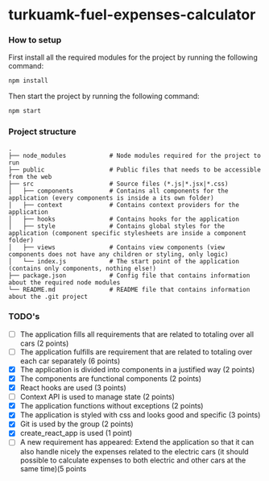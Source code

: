 # turkuamk-fuel-expenses-calculator

### How to setup

First install all the required modules for the project by running the following command:

```cmd
npm install
```

Then start the project by running the following command:

```cmd
npm start
```

### Project structure

    .
    ├── node_modules            # Node modules required for the project to run
    ├── public                  # Public files that needs to be accessible from the web
    ├── src                     # Source files (*.js|*.jsx|*.css)
    │   ├── components          # Contains all components for the application (every components is inside a its own folder)
    │   ├── context             # Contains context providers for the application
    │   ├── hooks               # Contains hooks for the application
    │   ├── style               # Contains global styles for the application (component specific stylesheets are inside a component folder)
    │   ├── views               # Contains view components (view components does not have any children or styling, only logic)
    │   └── index.js            # The start point of the application (contains only components, nothing else!)
    ├── package.json            # Config file that contains information about the required node modules
    └── README.md               # README file that contains information about the .git project

### TODO's

- [ ] The application fills all requirements that are related to totaling over all cars (2 points)
- [ ] The application fulfills are requirement that are related to totaling over each car separately (6 points)
- [x] The application is divided into components in a justified way (2 points)
- [x] The components are functional components (2 points)
- [x] React hooks are used (3 points)
- [ ] Context API is used to manage state (2 points)
- [x] The application functions without exceptions (2 points)
- [x] The application is styled with css and looks good and specific (3 points)
- [x] Git is used by the group (2 points)
- [x] create_react_app is used (1 point)
- [ ] A new requirement has appeared: Extend the application so that it can also handle nicely the expenses related to the electric cars (it should possible to calculate expenses to both electric and other cars at the same time)(5 points
